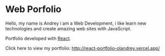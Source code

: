 # Web Porfolio

Hello, my name is Andrey i am a Web Development, i like learn new technologies and create amazing web sites with JavaScript.

Portfolio developed with [React](https://reactjs.org).

Click here to view my portfolio: http://react-portfolio-olandrey.vercel.app/
